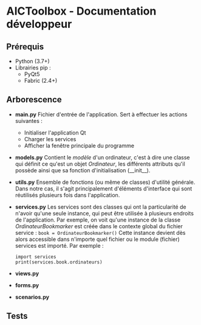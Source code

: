 
# AICToolbox - Documentation développeur

## Prérequis

- Python (3.7+)
- Librairies pip :
  - PyQt5
  - Fabric (2.4+)

## Arborescence
- **main<i></i>.py**
Fichier d'entrée de l'application. Sert à effectuer les actions suivantes :
  - Initialiser l'application Qt
  - Charger les services
  - Afficher la fenêtre principale du programme
- **models<i></i>.py**
Contient le *modèle* d'un ordinateur, c'est à dire une classe qui définit ce qu'est un objet *Ordinateur*, les différents attributs qu'il possède ainsi que sa fonction d'initialisation (\_\_init\_\_).
- **utils<i></i>.py**
Ensemble de fonctions (ou même de classes) d'utilité générale. Dans notre cas, il s'agit principalement d'éléments d'interface qui sont réutilisés plusieurs fois dans l'application.
- **services<i></i>.py**
Les services sont des classes qui ont la particularité de n'avoir qu'une seule instance, qui peut être utilisée à plusieurs endroits de l'application.
Par exemple, on voit qu'une instance de la classe _OrdinateurBookmarker_ est créée dans le contexte global du fichier service :
`book = OrdinateurBookmarker()`
Cette instance devient dès alors accessible dans n'importe quel fichier ou le module (fichier) services est importé.
Par exemple :

      import services
      print(services.book.ordinateurs)

- **views<i></i>.py**
- **forms<i></i>.py**
- **scenarios<i></i>.py**

## Tests
